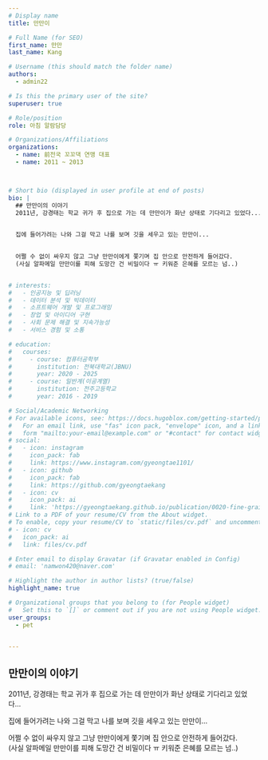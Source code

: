 ```yaml
---
# Display name
title: 만만이

# Full Name (for SEO)
first_name: 만만
last_name: Kang

# Username (this should match the folder name)
authors:
  - admin22

# Is this the primary user of the site?
superuser: true

# Role/position
role: 아침 알람담당

# Organizations/Affiliations
organizations:
  - name: 前전국 꼬꼬댁 연맹 대표
  - name: 2011 ~ 2013



# Short bio (displayed in user profile at end of posts)
bio: |
  ## 만만이의 이야기
  2011년, 강경태는 학교 귀가 후 집으로 가는 데 만만이가 화난 상태로 기다리고 있었다...  

  
  집에 들어가려는 나와 그걸 막고 나를 보며 깃을 세우고 있는 만만이...  

  
  어쩔 수 없이 싸우지 않고 그냥 만만이에게 쫓기며 집 안으로 안전하게 들어갔다.  
  (사실 알파메일 만만이를 피해 도망간 건 비밀이다 ㅠ 키워준 은혜를 모르는 넘..)


# interests:
#   - 인공지능 및 딥러닝
#   - 데이터 분석 및 빅데이터
#   - 소프트웨어 개발 및 프로그래밍
#   - 창업 및 아이디어 구현
#   - 사회 문제 해결 및 지속가능성
#   - 서비스 경험 및 소통

# education:
#   courses:
#     - course: 컴퓨터공학부
#       institution: 전북대학교(JBNU)
#       year: 2020 - 2025
#     - course: 일반계(이공계열)
#       institution: 전주고등학교
#       year: 2016 - 2019

# Social/Academic Networking
# For available icons, see: https://docs.hugoblox.com/getting-started/page-builder/#icons
#   For an email link, use "fas" icon pack, "envelope" icon, and a link in the
#   form "mailto:your-email@example.com" or "#contact" for contact widget.
# social:
#   - icon: instagram
#     icon_pack: fab
#     link: https://www.instagram.com/gyeongtae1101/
#   - icon: github
#     icon_pack: fab
#     link: https://github.com/gyeongtaekang
#   - icon: cv
#     icon_pack: ai
#     link: 'https://gyeongtaekang.github.io/publication/0020-fine-grained-binary-object-segmentation-in-remote-sensing-imagery-via-path-selective-test-time-adaptation/자기소개.pdf'
# Link to a PDF of your resume/CV from the About widget.
# To enable, copy your resume/CV to `static/files/cv.pdf` and uncomment the lines below.
# - icon: cv
#   icon_pack: ai
#   link: files/cv.pdf

# Enter email to display Gravatar (if Gravatar enabled in Config)
# email: 'namwon420@naver.com'

# Highlight the author in author lists? (true/false)
highlight_name: true

# Organizational groups that you belong to (for People widget)
#   Set this to `[]` or comment out if you are not using People widget.
user_groups:
  - pet


---
```

  ## 만만이의 이야기
  2011년, 강경태는 학교 귀가 후 집으로 가는 데 만만이가 화난 상태로 기다리고 있었다...  

  집에 들어가려는 나와 그걸 막고 나를 보며 깃을 세우고 있는 만만이...  

  어쩔 수 없이 싸우지 않고 그냥 만만이에게 쫓기며 집 안으로 안전하게 들어갔다.  
  (사실 알파메일 만만이를 피해 도망간 건 비밀이다 ㅠ 키워준 은혜를 모르는 넘..)
